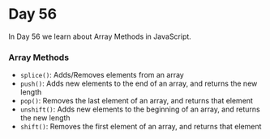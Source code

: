 # Day 56
In Day 56 we learn about  Array  Methods in JavaScript.

### Array  Methods
* ```splice()```:  Adds/Removes elements from an array
* ```push()```: Adds new elements to the end of an array, and returns the new length
* ```pop()```: Removes the last element of an array, and returns that element
* ```unshift()```: Adds new elements to the beginning of an array, and returns the new length
* ```shift()```: Removes the first element of an array, and returns that element


